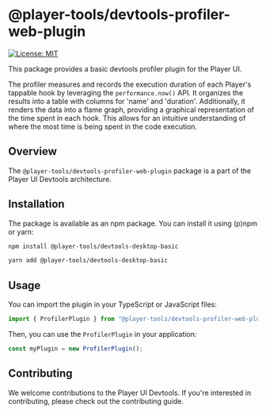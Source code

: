 # @player-tools/devtools-profiler-web-plugin

[![License: MIT](https://img.shields.io/badge/License-MIT-blue.svg)](./LICENSE)

This package provides a basic devtools profiler plugin for the Player UI.

The profiler measures and records the execution duration of each Player's tappable hook by leveraging the `performance.now()` API. It organizes the results into a table with columns for 'name' and 'duration'. Additionally, it renders the data into a flame graph, providing a graphical representation of the time spent in each hook. This allows for an intuitive understanding of where the most time is being spent in the code execution.

## Overview

The `@player-tools/devtools-profiler-web-plugin` package is a part of the Player UI Devtools architecture.

## Installation

The package is available as an npm package. You can install it using (p)npm or yarn:

```bash
npm install @player-tools/devtools-desktop-basic
```

```bash
yarn add @player-tools/devtools-desktop-basic
```

## Usage

You can import the plugin in your TypeScript or JavaScript files:

```ts
import { ProfilerPlugin } from "@player-tools/devtools-profiler-web-plugin";
```

Then, you can use the `ProfilerPlugin` in your application:

```ts
const myPlugin = new ProfilerPlugin();
```

## Contributing

We welcome contributions to the Player UI Devtools. If you're interested in contributing, please check out the contributing guide.
